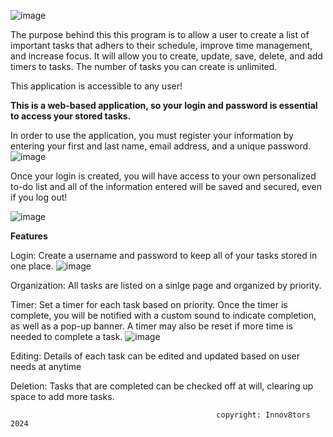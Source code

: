 ![image](https://github.com/DiscordPanda/Innov8tors/assets/158240988/e92145fc-df48-4338-8780-70aa4ae24196)


The purpose behind this this program is to allow a user to create a list of important tasks that adhers to their schedule, improve time management, and increase focus.
It will allow you to create, update, save, delete, and add timers to tasks. The number of tasks you can create is unlimited.

This application is accessible to any user!


**This is a web-based application, so your login and password is essential to access your stored tasks.**


In order to use the application, you must register your information by entering your first and last name, email address, and a unique password. 
![image](https://github.com/DiscordPanda/Innov8tors/assets/158240988/13c261aa-b095-4c3a-b7bc-e23d94424bf3)


Once your login is created, you will have access to your own personalized to-do list and all of the information entered will be saved and secured, even if you log out!

 ![image](https://github.com/DiscordPanda/Innov8tors/assets/158240988/fe1c51fc-0553-4d09-8199-5c904e08f0dd)


**Features**

Login: Create a username and password to keep all of your tasks stored in one place.
![image](https://github.com/DiscordPanda/Innov8tors/assets/158240988/33e6b3da-cca6-43a1-8f74-dc08b78ed4e7)


Organization: All tasks are listed on a sinlge page and organized by priority.

Timer: Set a timer for each task based on priority. Once the timer is complete, you will be notified with a custom sound to indicate completion, as well as a pop-up banner. A timer may also be reset if more time is needed to complete a task.
 ![image](https://github.com/DiscordPanda/Innov8tors/assets/158240988/d9a98231-e054-42e0-a5d7-a180702bcb7e)

Editing: Details of each task can be edited and updated based on user needs at anytime

Deletion: Tasks that are completed can be checked off at will, clearing up space to add more tasks.








                                                  copyright: Innov8tors 2024
